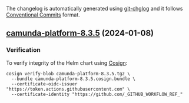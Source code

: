The changelog is automatically generated using [git-chglog](https://github.com/git-chglog/git-chglog)
and it follows [Conventional Commits](https://www.conventionalcommits.org/en/v1.0.0/) format.


<a name="camunda-platform-8.3.5"></a>
## [camunda-platform-8.3.5](https://github.com/camunda/camunda-platform-helm/compare/camunda-platform-8.3.4...camunda-platform-8.3.5) (2024-01-08)

### Verification

To verify integrity of the Helm chart using [Cosign](https://docs.sigstore.dev/signing/quickstart/):

```shell
cosign verify-blob camunda-platform-8.3.5.tgz \
  --bundle camunda-platform-8.3.5.cosign.bundle \
  --certificate-oidc-issuer "https://token.actions.githubusercontent.com" \
  --certificate-identity "https://github.com/_GITHUB_WORKFLOW_REF_"
```
